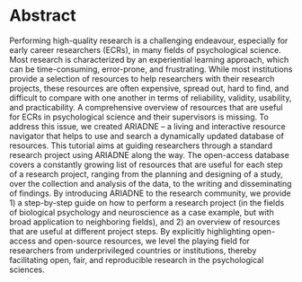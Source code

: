# Abstract

Performing high-quality research is a challenging endeavour, especially for early career researchers (ECRs), in many fields of psychological science. Most research is characterized by an experiential learning approach, which can be time-consuming, error-prone, and frustrating. While most institutions provide a selection of resources to help researchers with their research projects, these resources are often expensive, spread out, hard to find, and difficult to compare with one another in terms of reliability, validity, usability, and practicability. A comprehensive overview of resources that are useful for ECRs in psychological science and their supervisors is missing. To address this issue, we created ARIADNE – a living and interactive resource navigator that helps to use and search a dynamically updated database of resources. This tutorial aims at guiding researchers through a standard research project using ARIADNE along the way. The open-access database covers a constantly growing list of resources that are useful for each step of a research project, ranging from the planning and designing of a study, over the collection and analysis of the data, to the writing and disseminating of findings. By introducing ARIADNE to the research community, we provide 1) a step-by-step guide on how to perform a research project (in the fields of biological psychology and neuroscience as a case example, but with broad application to neighboring fields), and 2) an overview of resources that are useful at different project steps. By explicitly highlighting  open-access and open-source resources, we level the playing field for researchers from underprivileged countries or institutions, thereby facilitating open, fair, and reproducible research in the psychological sciences.
